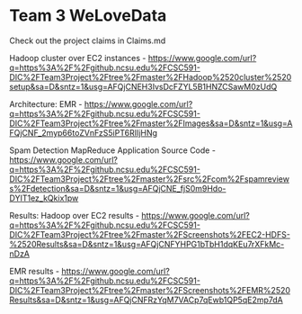 # Team 3 WeLoveData

Check out the project claims in Claims.md

Hadoop cluster over EC2 instances - https://www.google.com/url?q=https%3A%2F%2Fgithub.ncsu.edu%2FCSC591-DIC%2FTeam3Project%2Ftree%2Fmaster%2FHadoop%2520cluster%2520setup&sa=D&sntz=1&usg=AFQjCNEH3IvsDcFZYL5B1HNZCSawM0zUdQ

Architecture:
EMR - https://www.google.com/url?q=https%3A%2F%2Fgithub.ncsu.edu%2FCSC591-DIC%2FTeam3Project%2Ftree%2Fmaster%2FImages&sa=D&sntz=1&usg=AFQjCNF_2myp66toZVnFzS5iPT6RIIjHNg

Spam Detection MapReduce Application Source Code - https://www.google.com/url?q=https%3A%2F%2Fgithub.ncsu.edu%2FCSC591-DIC%2FTeam3Project%2Ftree%2Fmaster%2Fsrc%2Fcom%2Fspamreviews%2Fdetection&sa=D&sntz=1&usg=AFQjCNE_fjS0m9Hdo-DYIT1ez_kQkix1pw


Results:
Hadoop over EC2 results - https://www.google.com/url?q=https%3A%2F%2Fgithub.ncsu.edu%2FCSC591-DIC%2FTeam3Project%2Ftree%2Fmaster%2FScreenshots%2FEC2-HDFS-%2520Results&sa=D&sntz=1&usg=AFQjCNFYHPG1bTbH1dqKEu7rXFkMc-nDzA

EMR results - https://www.google.com/url?q=https%3A%2F%2Fgithub.ncsu.edu%2FCSC591-DIC%2FTeam3Project%2Ftree%2Fmaster%2FScreenshots%2FEMR%2520Results&sa=D&sntz=1&usg=AFQjCNFRzYqM7VACp7qEwb1QP5qE2mp7dA


